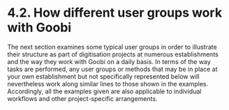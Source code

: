 # 4.2. How different user groups work with Goobi

The next section examines some typical user groups in order to illustrate their structure as part of digitisation projects at numerous establishments and the way they work with Goobi on a daily basis. In terms of the way tasks are performed, any user groups or methods that may be in place at your own establishment but not specifically represented below will nevertheless work along similar lines to those shown in the examples. Accordingly, all the examples given are also applicable to individual workflows and other project-specific arrangements.

